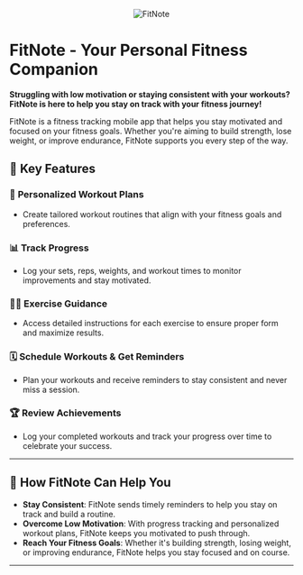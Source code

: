 <p align="center">
  <img src="https://github.com/user-attachments/assets/d2bf8f6f-e696-4f52-8dda-6035b8642013" alt="FitNote" />
</p>

# FitNote - Your Personal Fitness Companion

**Struggling with low motivation or staying consistent with your workouts? FitNote is here to help you stay on track with your fitness journey!**

FitNote is a fitness tracking mobile app that helps you stay motivated and focused on your fitness goals. Whether you're aiming to build strength, lose weight, or improve endurance, FitNote supports you every step of the way.

## 💪 Key Features

### 🎯 **Personalized Workout Plans**
- Create tailored workout routines that align with your fitness goals and preferences.

### 📊 **Track Progress**
- Log your sets, reps, weights, and workout times to monitor improvements and stay motivated.

### 🏋️‍♀️ **Exercise Guidance**
- Access detailed instructions for each exercise to ensure proper form and maximize results.

### 🗓️ **Schedule Workouts & Get Reminders**
- Plan your workouts and receive reminders to stay consistent and never miss a session.

### 🏆 **Review Achievements**
- Log your completed workouts and track your progress over time to celebrate your success.

---

## 🚀 How FitNote Can Help You

- **Stay Consistent**: FitNote sends timely reminders to help you stay on track and build a routine.
- **Overcome Low Motivation**: With progress tracking and personalized workout plans, FitNote keeps you motivated to push through.
- **Reach Your Fitness Goals**: Whether it's building strength, losing weight, or improving endurance, FitNote helps you stay focused and on course.

---
